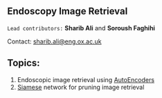 ## Endoscopy Image Retrieval

``Lead contributors:`` **Sharib Ali** and **Soroush Faghihi** 

Contact: <sharib.ali@eng.ox.ac.uk>



## Topics:

1. Endoscopic image retrieval using [AutoEncoders](https://github.com/sharibox/endoscopyImageRetrieval/tree/master/endo-autoEncoder)
2. [Siamese](https://github.com/sharibox/endoscopyImageRetrieval/tree/master/endo-siamese) network for pruning image retrieval 
